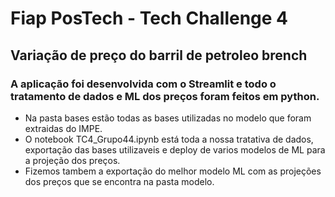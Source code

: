 # Fiap PosTech - Tech Challenge 4
## Variação de preço do barril de petroleo brench

### A aplicação foi desenvolvida com o Streamlit e todo o tratamento de dados e ML dos preços foram feitos em python.

- Na pasta bases estão todas as bases utilizadas no modelo que foram extraidas do IMPE.
- O notebook TC4_Grupo44.ipynb está toda a nossa tratativa de dados, exportação das bases utilizaveis e deploy de varios modelos de ML para a projeção dos preços.
- Fizemos tambem a exportação do melhor modelo ML com as projeções dos preços que se encontra na pasta modelo. 